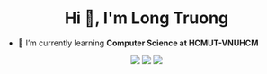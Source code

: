 <h1 align="center">Hi 👋, I'm Long Truong</h1>

- 🌱 I’m currently learning **Computer Science at HCMUT-VNUHCM**

<div align=center>
  <img src="https://github-readme-stats.vercel.app/api/top-langs?username=longtruong2604&layout=pie&theme=radical" />
  <img src="https://github-readme-stats.vercel.app/api?username=longtruong2604&show_icons=true&count_private=true&show=reviews,discussions_started,discussions_answered,prs_merged,prs_merged_percentage&theme=radical" />
  <img src="https://github-readme-stats.vercel.app/api/wakatime?username=longtruong2604&layout=compact&theme=radical" />
 </div>
